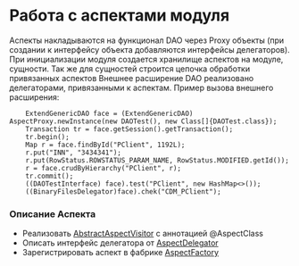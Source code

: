
Работа с аспектами модуля
=========================

Аспекты накладываются на функционал DAO через Proxy объекты (при создании к интерфейсу объекта добавляются интерфейсы делегаторов).
При инициализации модуля создается хранилище аспектов на модуле, сущности. Так же для сущностей строится цепочка обработки привязанных аспектов
Внешнее расширение DAO реализовано делегаторами, привязанными к аспектам.
Пример вызова внешнего расширения:

        ExtendGenericDAO face = (ExtendGenericDAO) AspectProxy.newInstance(new DAOTest(), new Class[]{DAOTest.class});
        Transaction tr = face.getSession().getTransaction();
        tr.begin();
        Map r = face.findById("PClient", 1192L);
        r.put("INN", "3434341");
        r.put(RowStatus.ROWSTATUS_PARAM_NAME, RowStatus.MODIFIED.getId());
        r = face.crudByHierarchy("PClient", r);
        tr.commit();
        ((DAOTestInterface) face).test("PClient", new HashMap<>());
        ((BinaryFilesDelegator)face).chek("CDM_PClient");
    
### Описание Аспекта

 * Реализовать [AbstractAspectVisitor](..\visitors\AbstractAspectVisitor.java) с аннотацией @AspectClass
 * Описать интерфейс делегатора от [AspectDelegator](..\visitors\AspectDelegator.java)
 * Зарегистрировать аспект в фабрике [AspectFactory](..\builder\AspectFactory.java)
 